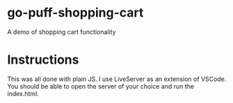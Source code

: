 # go-puff-shopping-cart

A demo of shopping cart functionality

# Instructions

This was all done with plain JS. I use LiveServer as an extension of VSCode. You should be able to open the server of your choice and run the index.html.
